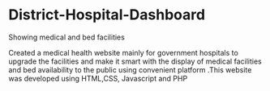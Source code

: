 # District-Hospital-Dashboard
Showing medical and bed facilities

Created a medical health website mainly for government hospitals to upgrade the facilities and make it smart with the display of medical facilities and bed availability to the public using convenient platform .This website was developed using HTML,CSS, Javascript and PHP

